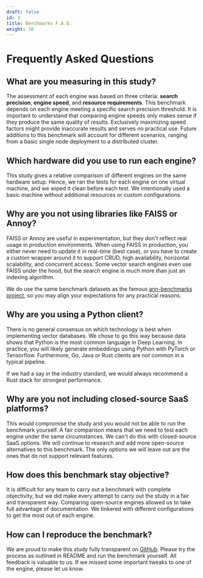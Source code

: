```yaml
---
draft: false
id: 3
title: Benchmarks F.A.Q.
weight: 10
---
```


# Frequently Asked Questions 

## What are you measuring in this study?

The assessment of each engine was based on three criteria: **search precision**, **engine speed**, and **resource requirements**.
This benchmark depends on each engine meeting a specific search precision threshold. It is important to understand that comparing engine speeds only makes sense if they produce the same quality of results. Exclusively maximizing speed factors might provide inaccurate results and serves no practical use.
Future additions to this benchmark will account for different scenarios, ranging from a basic single node deployment to a distributed cluster.

## Which hardware did you use to run each engine?

This study gives a relative comparison of different engines on the same hardware setup. Hence, we ran the tests for each engine on one virtual machine, and we wiped it clean before each test. We intentionally used a basic machine without additional resources or custom configurations.

## Why are you not using libraries like FAISS or Annoy?

FAISS or Annoy are useful in experimentation, but they don't reflect real usage in production environments.
When using FAISS in production, you either never need to update it in real-time (best case), or you have to create a custom wrapper around it to support CRUD, high availability, horizontal scalability, and concurrent access.
Some vector search engines even use FAISS under the hood, but the search engine is much more than just an indexing algorithm.

We do use the same benchmark datasets as the famous [ann-benchmarks project](https://github.com/erikbern/ann-benchmarks), so you may align your expectations for any practical reasons. 

## Why are you using a Python client?

There is no general consensus on which technology is best when implementing vector databases. We chose to go this way because data shows that Python is the most common language in Deep Learning. In practice, you will likely generate embeddings using Python with PyTorch or Tensorflow. Furthermore, Go, Java or Rust clients are not common in a typical pipeline.

If we had a say in the industry standard, we would always recommend a Rust stack for strongest performance.

## Why are you not including closed-source SaaS platforms?

This would compromise the study and you would not be able to run the benchmark yourself. A fair comparison means that we need to test each engine under the same circumstances. We can't do this with closed-source SaaS options.
We will continue to research and add more open-source alternatives to this benchmark. The only options we will leave out are the ones that do not support relevant features.

## How does this benchmark stay objective?

It is difficult for any team to carry out a benchmark with complete objectivity, but we did make every attempt to carry out the study in a fair and transparent way.
Comparing open-source engines allowed us to take full advantage of documentation. We tinkered with different configurations to get the most out of each engine. 

## How can I reproduce the benchmark?

We are proud to make this study fully transparent on [GitHub](https://github.com/qdrant/vector-db-benchmark). Please try the process as outlined in README and run the benchmark yourself. All feedback is valuable to us. If we missed some important tweaks to one of the engine, please let us know. 

